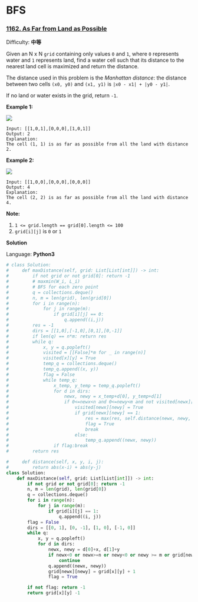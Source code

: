 # BFS



### [1162. As Far from Land as Possible](https://leetcode-cn.com/problems/as-far-from-land-as-possible/)

Difficulty: **中等**

Given an N x N `grid` containing only values `0` and `1`, where `0` represents water and `1` represents land, find a water cell such that its distance to the nearest land cell is maximized and return the distance.

The distance used in this problem is the _Manhattan distance_: the distance between two cells `(x0, y0)` and `(x1, y1)` is `|x0 - x1| + |y0 - y1|`.

If no land or water exists in the grid, return `-1`.

**Example 1:**

![](https://assets.leetcode.com/uploads/2019/05/03/1336_ex1.JPG)

```text
Input: [[1,0,1],[0,0,0],[1,0,1]]
Output: 2
Explanation: 
The cell (1, 1) is as far as possible from all the land with distance 2.
```

**Example 2:**

![](https://assets.leetcode.com/uploads/2019/05/03/1336_ex2.JPG)

```text
Input: [[1,0,0],[0,0,0],[0,0,0]]
Output: 4
Explanation: 
The cell (2, 2) is as far as possible from all the land with distance 4.
```

**Note:**

1. `1 <= grid.length == grid[0].length <= 100`
2. `grid[i][j]` is `0` or `1`

**Solution**

Language: **Python3**

```python
​# class Solution:
#     def maxDistance(self, grid: List[List[int]]) -> int:
#         if not grid or not grid[0]: return -1
#         # maxmin(W_i, L_i)
#         # BFS for each zero point
#         q = collections.deque()
#         n, m = len(grid), len(grid[0])
#         for i in range(n):
#             for j in range(m):
#                 if grid[i][j] == 0:
#                     q.append((i,j))
#         res = -1
#         dirs = [[1,0],[-1,0],[0,1],[0,-1]]
#         if len(q) == n*m: return res 
#         while q:
#             x, y = q.popleft()
#             visited = [[False]*m for _ in range(n)]
#             visited[x][y] = True 
#             temp_q = collections.deque()
#             temp_q.append((x, y))
#             flag = False 
#             while temp_q:
#                 x_temp, y_temp = temp_q.popleft()
#                 for d in dirs:
#                     newx, newy = x_temp+d[0], y_temp+d[1]
#                     if 0<=newx<n and 0<=newy<m and not visited[newx][newy]:
#                         visited[newx][newy] = True 
#                         if grid[newx][newy] == 1:
#                             res = max(res, self.distance(newx, newy, x, y))
#                             flag = True 
#                             break 
#                         else:
#                             temp_q.append((newx, newy))
#                 if flag:break 
#         return res 

#     def distance(self, x, y, i, j):
#         return abs(x-i) + abs(y-j)
class Solution:
    def maxDistance(self, grid: List[List[int]]) -> int:
        if not grid or not grid[0]: return -1
        n, m = len(grid), len(grid[0])
        q = collections.deque()
        for i in range(n):
            for j in range(m):
                if grid[i][j] == 1:
                    q.append((i, j))
        flag = False 
        dirs = [[0, 1], [0, -1], [1, 0], [-1, 0]]
        while q:
            x, y = q.popleft()
            for d in dirs:
                newx, newy = d[0]+x, d[1]+y 
                if newx<0 or newx>=n or newy<0 or newy >= m or grid[newx][newy] != 0:
                    continue 
                q.append((newx, newy))
                grid[newx][newy] = grid[x][y] + 1
                flag = True 

        if not flag: return -1 
        return grid[x][y] -1 


```

